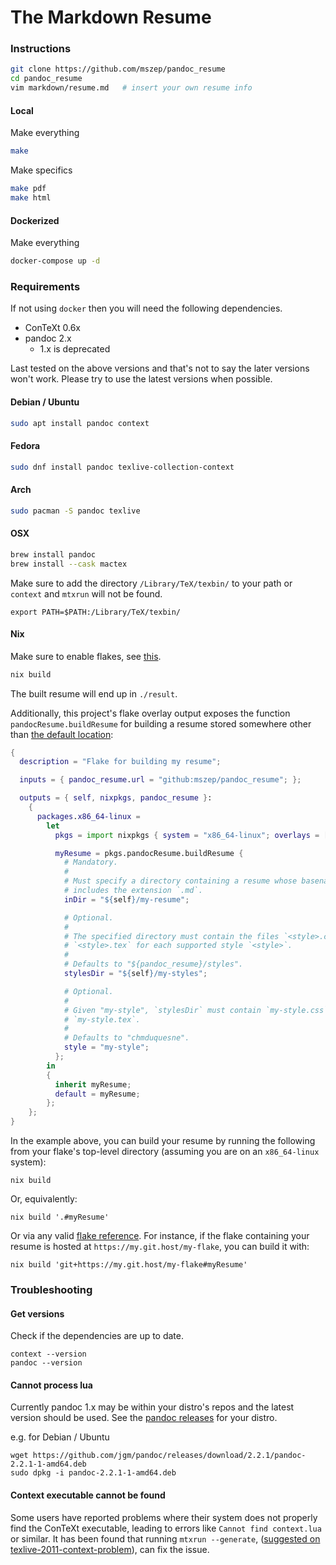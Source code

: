 The Markdown Resume
===================

### Instructions

```bash
git clone https://github.com/mszep/pandoc_resume
cd pandoc_resume
vim markdown/resume.md   # insert your own resume info
```

#### Local

Make everything

```bash
make
```

Make specifics

```bash
make pdf
make html
```

#### Dockerized

Make everything

```bash
docker-compose up -d
```

### Requirements

If not using `docker` then you will need the following dependencies.

* ConTeXt 0.6x
* pandoc 2.x
    * 1.x is deprecated

Last tested on the above versions and that's not to say the later versions won't work. Please try to use the latest versions when possible.

#### Debian / Ubuntu

```bash
sudo apt install pandoc context
```

#### Fedora
```bash
sudo dnf install pandoc texlive-collection-context
```

#### Arch
```bash
sudo pacman -S pandoc texlive
```

#### OSX
```bash
brew install pandoc
brew install --cask mactex
```

Make sure to add the directory `/Library/TeX/texbin/` to your path or `context` and `mtxrun` will not be found.

```
export PATH=$PATH:/Library/TeX/texbin/
```

#### Nix

Make sure to enable flakes, see [this](https://nixos.wiki/wiki/Flakes).

```bash
nix build
```

The built resume will end up in `./result`.

Additionally, this project's flake overlay output exposes the function
`pandocResume.buildResume` for building a resume stored somewhere other than
[the default location](#instructions):

```nix
{
  description = "Flake for building my resume";

  inputs = { pandoc_resume.url = "github:mszep/pandoc_resume"; };

  outputs = { self, nixpkgs, pandoc_resume }:
    {
      packages.x86_64-linux =
        let
          pkgs = import nixpkgs { system = "x86_64-linux"; overlays = [ pandoc_resume.overlays.pandocResume ]; };

          myResume = pkgs.pandocResume.buildResume {
            # Mandatory.
            #
            # Must specify a directory containing a resume whose basename
            # includes the extension `.md`.
            inDir = "${self}/my-resume";

            # Optional.
            #
            # The specified directory must contain the files `<style>.css` and
            # `<style>.tex` for each supported style `<style>`.
            #
            # Defaults to "${pandoc_resume}/styles".
            stylesDir = "${self}/my-styles";

            # Optional.
            #
            # Given "my-style", `stylesDir` must contain `my-style.css` and
            # `my-style.tex`.
            #
            # Defaults to "chmduquesne".
            style = "my-style";
          };
        in
        {
          inherit myResume;
          default = myResume;
        };
    };
}
```

In the example above, you can build your resume by running the following from
your flake's top-level directory (assuming you are on an `x86_64-linux`
system):

```
nix build
```

Or, equivalently:

```
nix build '.#myResume'
```

Or via any valid [flake reference](https://nixos.org/manual/nix/stable/command-ref/new-cli/nix3-flake.html#flake-references).
For instance, if the flake containing your resume is hosted at
`https://my.git.host/my-flake`, you can build it with:

```
nix build 'git+https://my.git.host/my-flake#myResume'
```

### Troubleshooting

#### Get versions

Check if the dependencies are up to date.

```
context --version
pandoc --version
```

#### Cannot process lua
Currently pandoc 1.x may be within your distro's repos and the latest version should be used. See the
[pandoc releases](https://github.com/jgm/pandoc/releases) for your distro.

e.g. for Debian / Ubuntu
```
wget https://github.com/jgm/pandoc/releases/download/2.2.1/pandoc-2.2.1-1-amd64.deb
sudo dpkg -i pandoc-2.2.1-1-amd64.deb
```

#### Context executable cannot be found
Some users have reported problems where their system does not properly find the ConTeXt
executable, leading to errors like `Cannot find context.lua` or similar. It has been found
that running `mtxrun --generate`, ([suggested on texlive-2011-context-problem](
https://tex.stackexchange.com/questions/53892/texlive-2011-context-problem)), can fix the
issue.
